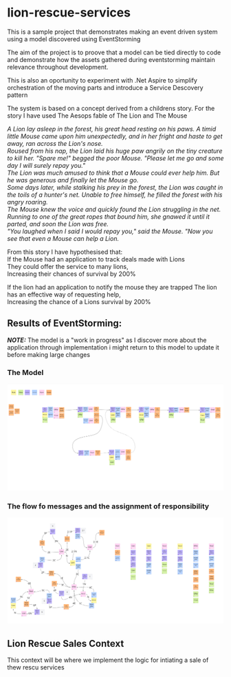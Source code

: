 # lion-rescue-services
This is a sample project that demonstrates making an event driven system using a model discovered using EventStorming

The aim of the project is to proove that a model can be tied directly to code and demonstrate how the assets gathered during eventstorming maintain relevance throughout development.

This is also an oportunity to experiment with .Net Aspire to simplify orchestration of the moving parts and introduce a Service Descovery pattern


The system is based on a concept derived from a childrens story. For the story I have used The Aesops fable of The Lion and The Mouse  

*A Lion lay asleep in the forest, his great head resting on his paws. A timid little Mouse came upon him unexpectedly, and in her fright and haste to get away, ran across the Lion's nose.  
Roused from his nap, the Lion laid his huge paw angrily on the tiny creature to kill her. "Spare me!" begged the poor Mouse. "Please let me go and some day I will surely repay you."   
The Lion was much amused to think that a Mouse could ever help him. But he was generous and finally let the Mouse go.   
Some days later, while stalking his prey in the forest, the Lion was caught in the toils of a hunter's net. Unable to free himself, he filled the forest with his angry roaring.   
The Mouse knew the voice and quickly found the Lion struggling in the net. Running to one of the great ropes that bound him, she gnawed it until it parted, and soon the Lion was free.   
"You laughed when I said I would repay you," said the Mouse. "Now you see that even a Mouse can help a Lion.*   

From this story I have hypothesised that:   
If the Mouse had an application to track deals made with Lions   
They could offer the service to many lions,   
Increasing their chances of survival by 200%  

If the lion had an application to notify the mouse they are trapped
The lion has an effective way of requesting help,   
Increasing the chance of a Lions survival by 200%  

## Results of EventStorming:
**_NOTE:_** The model is a "work in progress" as I discover more about the application through implementation i might return to this model to update it before making large changes

### The Model
![image](MakeAnOfferBusinessProcess-Model.jpg)

### The flow fo messages and the assignment of responsibility
![image](MakeAnOfferBusinessProcess-FlowandSNAP.jpg)




## Lion Rescue Sales Context
This context will be where we implement the logic for intiating a sale of thew rescu services